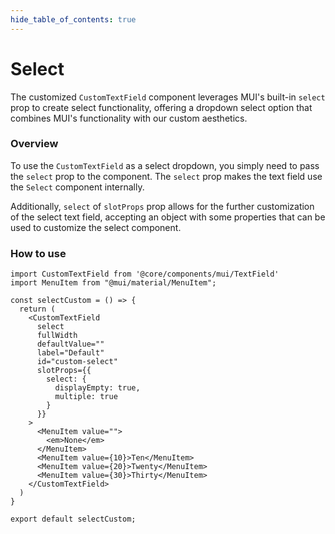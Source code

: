 ```yaml
---
hide_table_of_contents: true
---
```


# Select

The customized `CustomTextField` component leverages MUI's built-in `select` prop to create select functionality, offering a dropdown select option that combines MUI's functionality with our custom aesthetics.

### Overview

To use the `CustomTextField` as a select dropdown, you simply need to pass the `select` prop to the component. The `select` prop makes the text field use the `Select` component internally.

Additionally, `select` of `slotProps` prop allows for the further customization of the select text field, accepting an object with some properties that can be used to customize the select component.

### How to use

```tsx
import CustomTextField from '@core/components/mui/TextField'
import MenuItem from "@mui/material/MenuItem";

const selectCustom = () => {
  return (
    <CustomTextField
      select
      fullWidth
      defaultValue=""
      label="Default"
      id="custom-select"
      slotProps={{
        select: {
          displayEmpty: true,
          multiple: true
        }
      }}
    >
      <MenuItem value="">
        <em>None</em>
      </MenuItem>
      <MenuItem value={10}>Ten</MenuItem>
      <MenuItem value={20}>Twenty</MenuItem>
      <MenuItem value={30}>Thirty</MenuItem>
    </CustomTextField>
  )
}

export default selectCustom;
```
